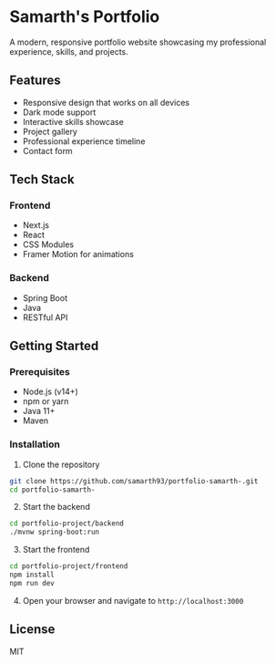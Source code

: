 # Samarth's Portfolio

A modern, responsive portfolio website showcasing my professional experience, skills, and projects.

## Features

- Responsive design that works on all devices
- Dark mode support
- Interactive skills showcase
- Project gallery
- Professional experience timeline
- Contact form

## Tech Stack

### Frontend
- Next.js
- React
- CSS Modules
- Framer Motion for animations

### Backend
- Spring Boot
- Java
- RESTful API

## Getting Started

### Prerequisites
- Node.js (v14+)
- npm or yarn
- Java 11+
- Maven

### Installation

1. Clone the repository
```bash
git clone https://github.com/samarth93/portfolio-samarth-.git
cd portfolio-samarth-
```

2. Start the backend
```bash
cd portfolio-project/backend
./mvnw spring-boot:run
```

3. Start the frontend
```bash
cd portfolio-project/frontend
npm install
npm run dev
```

4. Open your browser and navigate to `http://localhost:3000`

## License
MIT 